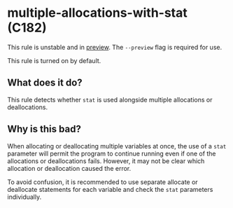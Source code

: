 # multiple-allocations-with-stat (C182)
This rule is unstable and in [preview](../preview.md). The `--preview` flag is required for use.

This rule is turned on by default.

## What does it do?
This rule detects whether `stat` is used alongside multiple allocations or
deallocations.

## Why is this bad?
When allocating or deallocating multiple variables at once, the use of a `stat`
parameter will permit the program to continue running even if one of the
allocations or deallocations fails. However, it may not be clear which
allocation or deallocation caused the error.

To avoid confusion, it is recommended to use separate allocate or deallocate
statements for each variable and check the `stat` parameters individually.
